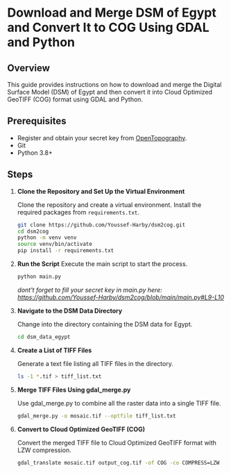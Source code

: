 # Download and Merge DSM of Egypt and Convert It to COG Using GDAL and Python

## Overview

This guide provides instructions on how to download and merge the Digital Surface Model (DSM) of Egypt and then convert it into Cloud Optimized GeoTIFF (COG) format using GDAL and Python.

## Prerequisites

- Register and obtain your secret key from [OpenTopography](https://opentopography.org/).
- Git
- Python 3.8+

## Steps

1. **Clone the Repository and Set Up the Virtual Environment**

   Clone the repository and create a virtual environment. Install the required packages from `requirements.txt`.

   ```bash
   git clone https://github.com/Youssef-Harby/dsm2cog.git
   cd dsm2cog
   python -m venv venv
   source venv/bin/activate
   pip install -r requirements.txt
   ```

2. **Run the Script**
   Execute the main script to start the process.

   ```bash
   python main.py
   ```
   *dont't forget to fill your secret key in main.py here: https://github.com/Youssef-Harby/dsm2cog/blob/main/main.py#L9-L10*

3. **Navigate to the DSM Data Directory**

   Change into the directory containing the DSM data for Egypt.

   ```bash
   cd dsm_data_egypt
   ```

4. **Create a List of TIFF Files**

   Generate a text file listing all TIFF files in the directory.

   ```bash
   ls -1 *.tif > tiff_list.txt
   ```

5. **Merge TIFF Files Using gdal_merge.py**

   Use gdal_merge.py to combine all the raster data into a single TIFF file.

   ```bash
   gdal_merge.py -o mosaic.tif --optfile tiff_list.txt
   ```

6. **Convert to Cloud Optimized GeoTIFF (COG)**

   Convert the merged TIFF file to Cloud Optimized GeoTIFF format with LZW compression.

   ```bash
   gdal_translate mosaic.tif output_cog.tif -of COG -co COMPRESS=LZW
   ```
